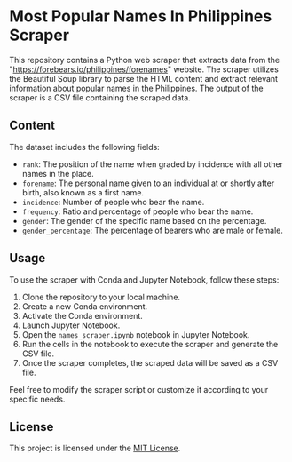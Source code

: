 # Most Popular Names In Philippines Scraper

This repository contains a Python web scraper that extracts data from the "https://forebears.io/philippines/forenames" website. The scraper utilizes the Beautiful Soup library to parse the HTML content and extract relevant information about popular names in the Philippines. The output of the scraper is a CSV file containing the scraped data.

## Content

The dataset includes the following fields:

- `rank`: The position of the name when graded by incidence with all other names in the place.
- `forename`: The personal name given to an individual at or shortly after birth, also known as a first name.
- `incidence`: Number of people who bear the name.
- `frequency`: Ratio and percentage of people who bear the name.
- `gender`: The gender of the specific name based on the percentage.
- `gender_percentage`: The percentage of bearers who are male or female.

## Usage

To use the scraper with Conda and Jupyter Notebook, follow these steps:

1. Clone the repository to your local machine.
2. Create a new Conda environment.
3. Activate the Conda environment.
4. Launch Jupyter Notebook.
5. Open the `names_scraper.ipynb` notebook in Jupyter Notebook.
6. Run the cells in the notebook to execute the scraper and generate the CSV file.
7. Once the scraper completes, the scraped data will be saved as a CSV file.



Feel free to modify the scraper script or customize it according to your specific needs.

## License

This project is licensed under the [MIT License](LICENSE).

